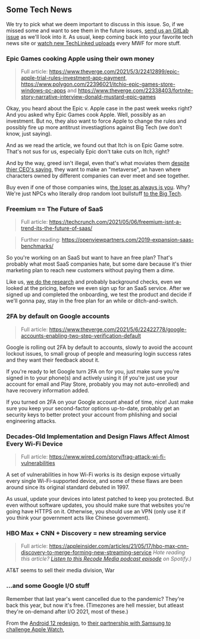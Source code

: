 ## Some Tech News

We try to pick what we deem important to discuss in this issue. So,
if we missed some and want to see them in the future issues,
[send us an GitLab issue](https://gitlab.com/MadeByThePinsHub/RecapTime/newsletter-archive/issues/new)
as we'll look into it. As usual, keep coming back into your favorite
tech news site or [watch new TechLinked uploads](https://www.youtube.com/channel/UCeeFfhMcJa1kjtfZAGskOCA) every MWF for more stuff.

### Epic Games cooking Apple using their own money

> Full article: https://www.theverge.com/2021/5/3/22412899/epic-apple-trial-rules-investment-app-payment, https://www.polygon.com/22396021/itchio-epic-games-store-windows-pc-apps and https://www.theverge.com/22338403/fortnite-story-narrative-interview-donald-mustard-epic-games

Okay, you heard about the Epic v. Apple case in the past week weeks right? And you asked why Epic Games cook Apple. Well, possibly as an investment. But no, they also want to force Apple to change the rules and possibly fire up more antitrust investiagtions against Big Tech (we don't know, just saying).

And as we read the article, we found out that Itch is on Epic Game sotre. That's not sus for us, especially Epic don't take cuts on Itch, right?

And by the way, greed isn't illegal, even that's what moviates them [despite thier CEO's saying](https://www.theverge.com/2020/8/14/21369622/epic-ceo-tim-sweeney-apple-fortnite-lawsuit-ban-basic-freedoms-developers), they want to make an "metaverse", an haven where characters owned by different companies can ever meet and see together.

Buy even if one of those companies wins, [the loser as always is you](https://youtu.be/uqj2z3QaRyU?t=165). Why? We're just NPCs who literally drop random loot bullstuff [to the Big Tech](https://www.nytimes.com/2021/04/29/technology/big-tech-pandemic-economy.html).

### Freemium == The Future of SaaS

> Full article: https://techcrunch.com/2021/05/06/freemium-isnt-a-trend-its-the-future-of-saas/

> Further reading: https://openviewpartners.com/2019-expansion-saas-benchmarks/

So you're working on an SaaS but want to have an free plan? That's probably what most SaaS companies hate, but some dare because it's thier marketing plan to reach new customers without paying them a dime.

Like us, [we do the research](https://www.gartner.com/en/sales/insights/b2b-buying-journey) and probably background checks, even we looked at the pricing, before we even sign up for an SaaS service. After we signed up and completed the onboarding, we test the product and decide if we'll gonna pay, stay in the free plan for an while or ditch-and-switch.

### 2FA by default on Google accounts

> Full article: https://www.theverge.com/2021/5/6/22422778/google-accounts-enabling-two-step-verification-default

Google is rolling out 2FA by default to accounts, slowly to avoid the account lockout issues, to small group of people and measuring login success rates and they want their feedback about it.

If you're ready to let Google turn 2FA on for you, just make sure you're signed in to your phone(s) and actively using it (if you're just use your account for email and Play Store, probably you may not auto-enrolled) and have recovery information added.

If you turned on 2FA on your Google account ahead of time, nice! Just make sure you keep your second-factor options up-to-date, probably get an security keys to better protect your account from phlishing and social engineering attacks.

### Decades-Old Implementation and Design Flaws Affect Almost Every Wi-Fi Device

> Full article: https://www.wired.com/story/frag-attack-wi-fi-vulnerabilities 

A set of vulnerabilities in how Wi-Fi works is its design expose virtually every single Wi-Fi-supported device, and some of these flaws are been around since its original standard debuted in 1997.

As usual, update your devices into latest patched to keep you protected. But even without software updates, you should make sure that websites you're going have HTTPS on it. Otherwise, you should use an VPN (only use it if you think your government acts like Chinese government).

### HBO Max + CNN + Discovery = new streaming service

> Full article: https://appleinsider.com/articles/21/05/17/hbo-max-cnn-discovery-to-merge-forming-new-streaming-service
> _Hate reading this article? [Listen to this Recode Media podcast episode](https://open.spotify.com/episode/7FW6eZunWGRUrVLjeT9Gt5?si=TtvUKWaGTam6YQO7eZMHmA&utm_source=copy-link) on Spotify.)_

AT&T seems to sell their media division, War

### ...and some Google I/O stuff

Remember that last year's went cancelled due to the pandemic? They're back this year, but now it's free. (Timezones are hell messier, but atleast they're on-demand after I/O 2021, most of these.)

From the [Android 12 redesign](https://www.androidauthority.com/android-12-redesign-1225716/), to [their partnership with Samsung to challenge Apple Watch](),
